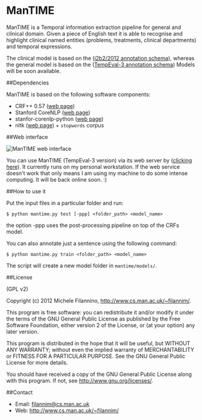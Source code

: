 ManTIME
=======

ManTIME is a Temporal information extraction pipeline for general and clinical domain. Given a piece of English text it is able to recognise and highlight clinical named entities (problems, treatments, clinical departments) and temporal expressions.

The clinical model is based on the ([i2b2/2012 annotation schema](http://www.sciencedirect.com/science/article/pii/S1532046413001032)), whereas the general model is based on the ([TempEval-3 annotation schema](http://arxiv.org/pdf/1206.5333v2.pdf)) Models will be soon available.

##Dependencies

ManTIME is based on the following software components:

* CRF++ 0.57 ([web page](http://crfpp.googlecode.com/svn/trunk/doc/index.html))
* Stanford CoreNLP ([web page](http://nlp.stanford.edu/software/corenlp.shtml#Download)) 
* stanfor-corenlp-python ([web page](https://pypi.python.org/pypi/stanford-corenlp-python/3.3.9))
* nltk ([web page](https://pypi.python.org/pypi/nltk/2.0.4)) + `stopwords` corpus

##Web interface

![ManTIME web interface](http://www.cs.man.ac.uk/~filannim/images/thumb_mantime_demo.png)

You can use ManTIME (TempEval-3 version) via its web server by ([clicking here](http://www.cs.man.ac.uk/~filannim/projects/tempeval-3/)). It currently runs on my personal workstation. If the web service doesn't work that only means I am using my machine to do some intense computing. It will be back online soon. :)

<!--
##Installation

The easiest way to install ManTIME on a Debian-based system is by using the [install-mantime.sh](http://www.cs.man.ac.uk/~filannim/public/install-mantime.sh) script.
-->
##How to use it

Put the input files in a particular folder and run:

    $ python mantime.py test [-ppp] <folder_path> <model_name>

the option -ppp uses the post-processing pipeline on top of the CRFs model.

You can also annotate just a sentence using the following command:

    $ python mantime.py train <folder_path> <model_name>


The script will create a new model folder in `mantime/models/`.

##License

(GPL v2)

Copyright (c) 2012 Michele Filannino, <http://www.cs.man.ac.uk/~filannim/>.

This program is free software: you can redistribute it and/or modify
it under the terms of the GNU General Public License as published by
the Free Software Foundation, either version 2 of the License, or
(at your option) any later version.

This program is distributed in the hope that it will be useful,
but WITHOUT ANY WARRANTY; without even the implied warranty of
MERCHANTABILITY or FITNESS FOR A PARTICULAR PURPOSE.  See the
GNU General Public License for more details.

You should have received a copy of the GNU General Public License
along with this program.  If not, see <http://www.gnu.org/licenses/>.

##Contact
- Email: filannim@cs.man.ac.uk
- Web: http://www.cs.man.ac.uk/~filannim/